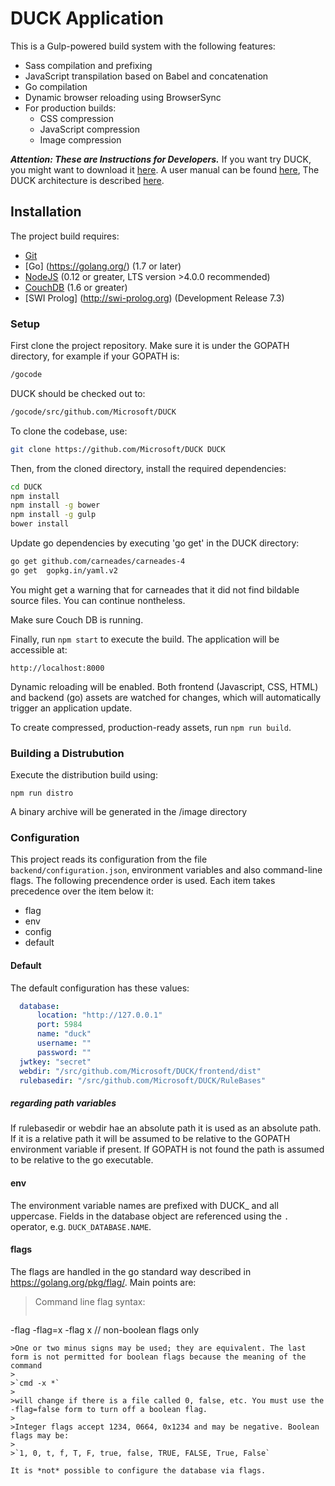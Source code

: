 # DUCK Application

This is a Gulp-powered build system with the following features:

- Sass compilation and prefixing
- JavaScript transpilation based on Babel and concatenation
- Go compilation
- Dynamic browser reloading using BrowserSync
- For production builds:
  - CSS compression
  - JavaScript compression
  - Image compression

**_Attention: These are Instructions for Developers._** If you want try DUCK, you might want to download it [here](https://github.com/Microsoft/DUCK/releases).
A user manual can be found [here](docs/usermanual.md), The DUCK architecture is described [here](docs/architecture.md).

## Installation

The project build requires:

- [Git](https://git-scm.com/)
- [Go] (https://golang.org/)  (1.7 or later)
- [NodeJS](https://nodejs.org/en/) (0.12 or greater, LTS version >4.0.0 recommended)
- [CouchDB](http://couchdb.apache.org/) (1.6 or greater)
- [SWI Prolog] (http://swi-prolog.org) (Development Release 7.3)

### Setup

First clone the project repository. Make sure it is under the GOPATH directory, for example if your GOPATH is:

```bash
/gocode
```
DUCK should be checked out to:

```bash
/gocode/src/github.com/Microsoft/DUCK
```
To clone the codebase, use: 
```bash
git clone https://github.com/Microsoft/DUCK DUCK
```

Then, from the cloned directory, install the required dependencies:

```bash
cd DUCK
npm install
npm install -g bower
npm install -g gulp
bower install
```
Update go dependencies by executing 'go get' in the DUCK directory:

```bash
go get github.com/carneades/carneades-4
go get  gopkg.in/yaml.v2
```

You might get a warning that for carneades that it did not find bildable source files. You can continue nontheless.

Make sure Couch DB is running.

Finally, run `npm start` to execute the build. The application will be accessible at:

```
http://localhost:8000
```
Dynamic reloading will be enabled. Both frontend (Javascript, CSS, HTML) and backend (go) assets are watched for changes, which will automatically trigger an
application update.  

To create compressed, production-ready assets, run `npm run build`.

### Building a Distrubution

Execute the distribution build using:

```
npm run distro
```

A binary archive will be generated in the /image directory

### Configuration

This project reads its configuration from the file `backend/configuration.json`, environment variables and also command-line flags. 
The following precendence order is used. Each item takes precedence over the item below it:


- flag
- env
- config
- default

#### Default
The default configuration has these values:

```yaml
  database: 
      location: "http://127.0.0.1"
      port: 5984
      name: "duck"
	  username: ""
	  password: ""
  jwtkey: "secret"
  webdir: "/src/github.com/Microsoft/DUCK/frontend/dist"
  rulebasedir: "/src/github.com/Microsoft/DUCK/RuleBases"
```

##### regarding path variables

If rulebasedir or webdir hae an absolute path it is used as an absolute path.
If it is a relative path it will be assumed to be relative to the GOPATH environment variable if present. If GOPATH is not found the path is assumed to be relative to the go executable.

#### env
The environment variable names are prefixed with DUCK_ and all uppercase. Fields in the database object are referenced using the `.` operator, e.g. 
`DUCK_DATABASE.NAME`.

#### flags
The flags are handled in the go standard way described in https://golang.org/pkg/flag/. 
Main points are:

>Command line flag syntax:
>```
-flag
-flag=x
-flag x  // non-boolean flags only
```
>One or two minus signs may be used; they are equivalent. The last form is not permitted for boolean flags because the meaning of the command
>
>`cmd -x *`
>
>will change if there is a file called 0, false, etc. You must use the -flag=false form to turn off a boolean flag.
>
>Integer flags accept 1234, 0664, 0x1234 and may be negative. Boolean flags may be:
>
>`1, 0, t, f, T, F, true, false, TRUE, FALSE, True, False`

It is *not* possible to configure the database via flags.
